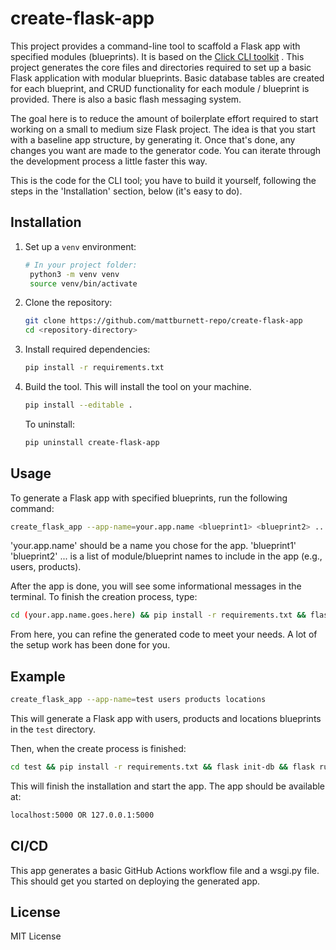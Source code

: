 # create-flask-app

This project provides a command-line tool to scaffold a Flask app with specified modules (blueprints). It is based on the [Click CLI toolkit](https://click.palletsprojects.com/en/stable/) . This project generates the core files and directories required to set up a basic Flask application with modular blueprints. Basic database tables are created for each blueprint, and CRUD functionality for each module / blueprint is provided. There is also a basic flash messaging system.

The goal here is to reduce the amount of boilerplate effort required to start working on a small to medium size Flask project. The idea is that you start with a baseline app structure, by generating it. Once that's done, any changes you want are made to the generator code. You can iterate through the development process a little faster this way.

This is the code for the CLI tool; you have to build it yourself, following the steps in the 'Installation' section, below (it's easy to do). 

## Installation
1. Set up a `venv` environment:
   ```bash
   # In your project folder:
    python3 -m venv venv
    source venv/bin/activate
   ```
2. Clone the repository:
   ```bash
   git clone https://github.com/mattburnett-repo/create-flask-app
   cd <repository-directory>
3. Install required dependencies:

    ```bash
    pip install -r requirements.txt
    ```
4. Build the tool. This will install the tool on your machine.
   ```bash
   pip install --editable .
   ```
   To uninstall:
   ```bash
   pip uninstall create-flask-app
   ```
## Usage
To generate a Flask app with specified blueprints, run the following command:

  ```bash
  create_flask_app --app-name=your.app.name <blueprint1> <blueprint2> ...
  ```

  'your.app.name' should be a name you chose for the app.
  'blueprint1' 'blueprint2' ... is a list of module/blueprint names to include in the app (e.g., users, products).

  After the app is done, you will see some informational messages in the terminal. To finish the creation process, type:
  ```bash
  cd (your.app.name.goes.here) && pip install -r requirements.txt && flask init-db && flask run
  ```

  From here, you can refine the generated code to meet your needs. A lot of the setup work has been done for you.

## Example
  ```bash
  create_flask_app --app-name=test users products locations
  ```
  This will generate a Flask app with users, products and locations blueprints in the `test` directory.

  Then, when the create process is finished:
  ```bash
  cd test && pip install -r requirements.txt && flask init-db && flask run
  ```
  This will finish the installation and start the app. The app should be available at:
  ```bash
  localhost:5000 OR 127.0.0.1:5000
  ```

## CI/CD
This app generates a basic GitHub Actions workflow file and a wsgi.py file. This should get you started on deploying the generated app.

## License
MIT License
